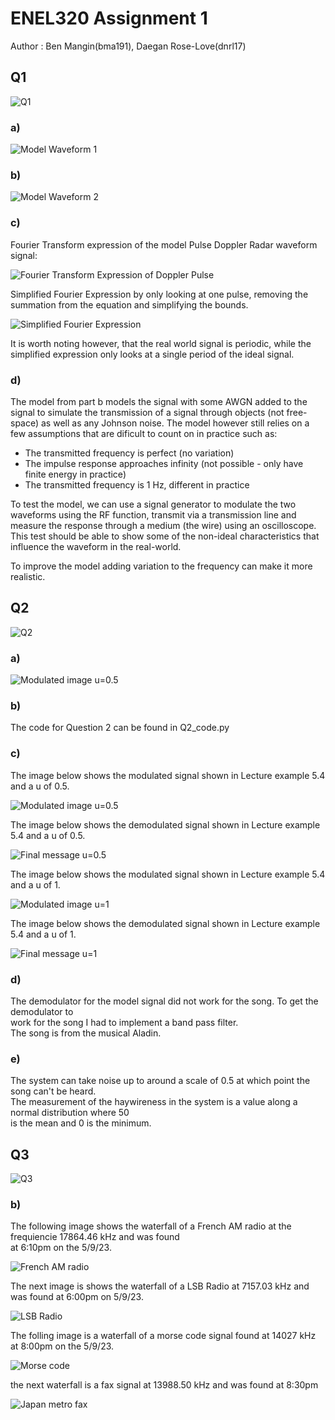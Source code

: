 <h1>
ENEL320 Assignment 1
</h1>
<p>Author : Ben Mangin(bma191), Daegan Rose-Love(dnrl17)</p>
<h2>
Q1
</h2>

![Q1](/images/Q1_image.JPG)
<h3>
a)
</h3>

![Model Waveform 1](/images/Model_of_Pulse_Doppler_Radar_Waveform.png)

<h3>
b)
</h3>

![Model Waveform 2](/images/Model_of_Pulse_Doppler_Radar_Waveform.png)

<h3>
c)
</h3>

<p>
Fourier Transform expression of the model Pulse Doppler Radar waveform signal:
</p>

![Fourier Transform Expression of Doppler Pulse](/images/Fourier_Transform_Expression_for_Doppler_Pulse.JPG)

<p>
Simplified Fourier Expression by only looking at one pulse, removing the summation from the equation and simplifying the bounds. 
</p>

![Simplified Fourier Expression](/images/Simplfied_Fourier_Transform_Expression.JPG)

<p>
It is worth noting however, that the real world signal is periodic, while the simplified expression only looks at a single period of the ideal signal.
</p>

<h3>
d)
</h3>
<p>
The model from part b models the signal with some AWGN added to the signal to simulate the transmission of a signal through objects (not free-space) as well as any Johnson noise. The model however still relies on a few assumptions that are dificult to count on in practice such as: <br>

- The transmitted frequency is perfect (no variation)
- The impulse response approaches infinity (not possible - only have finite energy in practice)
- The transmitted frequency is 1 Hz, different in practice

To test the model, we can use a signal generator to modulate the two waveforms using the RF function, transmit via a transmission line and measure the response through a medium (the wire) using an oscilloscope. This test should be able to show some of the non-ideal characteristics that influence the waveform in the real-world.

To improve the model adding variation to the frequency can make it more realistic.
</p>

<h2>
Q2
</h2>

![Q2](/images/Q2_image.JPG)

<h3>
a)
</h3>

![Modulated image u=0.5](/images/RX%20and%20Tx%20Design.jpg)
<h3>
b)
</h3>
<p>
  The code for Question 2 can be found in Q2_code.py
</p>
<h3>
c)
</h3>
<p>
  The image below shows the modulated signal shown in Lecture example 5.4 and a u of 0.5.
</p>

![Modulated image u=0.5](/images/mod%20u=0.5.png)
<p>
  The image below shows the demodulated signal shown in Lecture example 5.4 and a u of 0.5.
</p>

![Final message u=0.5](/images/msg%20u%20=%200.5.png)
<p>
  The image below shows the modulated signal shown in Lecture example 5.4 and a u of 1.
</p>

![Modulated image u=1](/images/mod%20u%20=%201.png)
<p>
  The image below shows the demodulated signal shown in Lecture example 5.4 and a u of 1.
</p>

![Final message u=1](/images/msg%20u%20=%201.png)
<h3>
d)
</h3>
<p>
  The demodulator for the model signal did not work for the song. To get the demodulator to <br />
  work for the song I had to implement a band pass filter.<br />
  The song is from the musical Aladin.
</p>
<h3>
e)
</h3>
<p>
  The system can take noise up to around a scale of 0.5 at which point the song can't be heard.<br />
  The measurement of the haywireness in the system is a value along a normal distribution where 50 <br />
  is the mean and 0 is the minimum.
</p>

<h2>
Q3
</h2>

![Q3](/images/Q3_image.JPG)

<h3>
b)
</h3>
<p>
  The following image shows the waterfall of a French AM radio at the frequiencie 17864.46 kHz and was found<br />
  at 6:10pm on the 5/9/23. 
</p>

![French AM radio](/images/AM%20signal%20Fench%2017864.46.png)
<p>
  The next image is shows the waterfall of a LSB Radio at 7157.03 kHz and was found at 6:00pm on 5/9/23.
</p>

![LSB Radio](/images/LSB%20radio%207157.03.png)
<p>
  The folling image is a waterfall of a morse code signal found at 14027 kHz at 8:00pm on the 5/9/23.
</p>

![Morse code](/images/Morse%20Code%2014027.png)
<p>
  the next waterfall is a fax signal at 13988.50 kHz and was found at 8:30pm
</p>

![Japan metro fax](/images/Weird%20signal%2013988.50.png)
